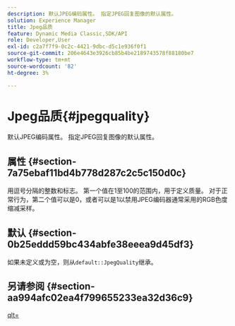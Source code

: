 ```yaml
---
description: 默认JPEG编码属性。 指定JPEG回复图像的默认属性。
solution: Experience Manager
title: Jpeg品质
feature: Dynamic Media Classic,SDK/API
role: Developer,User
exl-id: c2a7f7f9-0c2c-4421-9dbc-d5c1e936f0f1
source-git-commit: 206e4643e3926cb85b4be2189743578f88180be7
workflow-type: tm+mt
source-wordcount: '82'
ht-degree: 3%

---
```


# Jpeg品质{#jpegquality}

默认JPEG编码属性。 指定JPEG回复图像的默认属性。

## 属性 {#section-7a75ebaf11bd4b778d287c2c5c150d0c}

用逗号分隔的整数和标志。 第一个值在1至100的范围内，用于定义质量。 对于正常行为，第二个值可以是0，或者可以是1以禁用JPEG编码器通常采用的RGB色度缩减采样。

## 默认 {#section-0b25eddd59bc434abfe38eeea9d45df3}

如果未定义或为空，则从`default::JpegQuality`继承。

## 另请参阅 {#section-aa994afc02ea4f799655233ea32d36c9}

[qlt=](../../../../../is-api/http-ref/image-serving-api-ref/c-http-protocol-reference/c-command-reference/r-is-http-qlt.md#reference-f69ed0758c784b0385d979820546d352)
